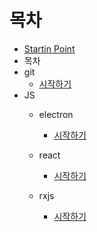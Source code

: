 # 목차
* [Startin Point](../README.md)
* 목차
* git
  * [시작하기](git/start.md)
* JS
  * electron
    * [시작하기](../js/electronjs/start.md)

  * react
    * [시작하기](../js/reactjs/start.md)

  * rxjs
    * [시작하기](../js/rxjs/start.md)



